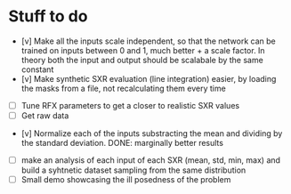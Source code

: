 # Stuff to do

- [v] Make all the inputs scale independent, so that the network can be trained on inputs between 0 and 1, much better + a scale factor. In theory both the input and output should be scalabale by the same constant
- [v] Make synthetic SXR evaluation (line integration) easier, by loading the masks from a file, not recalculating them every time
- [ ] Tune RFX parameters to get a closer to realistic SXR values
- [ ] Get raw data
- [v] Normalize each of the inputs substracting the mean and dividing by the standard deviation. DONE: marginally better results 
- [ ] make an analysis of each input of each SXR (mean, std, min, max) and build a syhtnetic dataset sampling from the same distribution
- [ ] Small demo showcasing the ill posedness of the problem